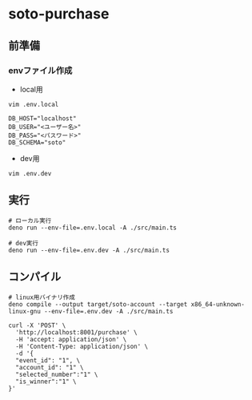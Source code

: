 # soto-purchase

## 前準備

### envファイル作成

- local用

```shell
vim .env.local
```

```
DB_HOST="localhost"
DB_USER="<ユーザー名>"
DB_PASS="<パスワード>"
DB_SCHEMA="soto"
```

- dev用

```shell
vim .env.dev
```

## 実行

```shell
# ローカル実行
deno run --env-file=.env.local -A ./src/main.ts
```

```shell
# dev実行
deno run --env-file=.env.dev -A ./src/main.ts
```

## コンパイル

```shell
# linux用バイナリ作成
deno compile --output target/soto-account --target x86_64-unknown-linux-gnu --env-file=.env.dev -A ./src/main.ts
```

```shell
curl -X 'POST' \
  'http://localhost:8001/purchase' \
  -H 'accept: application/json' \
  -H 'Content-Type: application/json' \
  -d '{
  "event_id": "1", \
  "account_id": "1" \
  "selected_number":"1" \
  "is_winner":"1" \
}'
```
